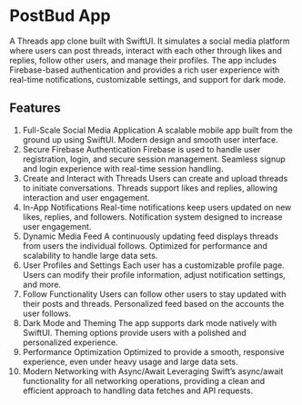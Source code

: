 # PostBud App

A Threads app clone built with SwiftUI. It simulates a social media platform where users can post threads, interact with each other through likes and replies, follow other users, and manage their profiles. The app includes Firebase-based authentication and provides a rich user experience with real-time notifications, customizable settings, and support for dark mode.

## Features
1. Full-Scale Social Media Application
A scalable mobile app built from the ground up using SwiftUI.
Modern design and smooth user interface.
2. Secure Firebase Authentication
Firebase is used to handle user registration, login, and secure session management.
Seamless signup and login experience with real-time session handling.
3. Create and Interact with Threads
Users can create and upload threads to initiate conversations.
Threads support likes and replies, allowing interaction and user engagement.
4. In-App Notifications
Real-time notifications keep users updated on new likes, replies, and followers.
Notification system designed to increase user engagement.
5. Dynamic Media Feed
A continuously updating feed displays threads from users the individual follows.
Optimized for performance and scalability to handle large data sets.
6. User Profiles and Settings
Each user has a customizable profile page.
Users can modify their profile information, adjust notification settings, and more.
7. Follow Functionality
Users can follow other users to stay updated with their posts and threads.
Personalized feed based on the accounts the user follows.
8. Dark Mode and Theming
The app supports dark mode natively with SwiftUI.
Theming options provide users with a polished and personalized experience.
9. Performance Optimization
Optimized to provide a smooth, responsive experience, even under heavy usage and large data sets.
10. Modern Networking with Async/Await
Leveraging Swift’s async/await functionality for all networking operations, providing a clean and efficient approach to handling data fetches and API requests.
